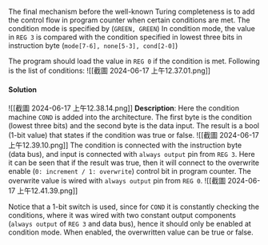 The final mechanism before the well-known Turing completeness is to add the control flow in program counter when certain conditions are met. 
The condition mode is specified by (`GREEN, GREEN`)
In condition mode, the value in `REG 3` is compared with the condition specified in lowest three bits in instruction byte (`mode[7-6], none[5-3], cond[2-0]`)

The program should load the value in `REG 0` if the condition is met. 
Following is the list of conditions: 
![[截圖 2024-06-17 上午12.37.01.png]]


#### Solution
![[截圖 2024-06-17 上午12.38.14.png]]
**Description**:
Here the condition machine `COND` is added into the architecture. 
The first byte is the condition (lowest three bits) and the second byte is the data input. The result is a bool (1-bit value) that states if the condition was true or false. 
![[截圖 2024-06-17 上午12.39.10.png]]
The condition is connected with the instruction byte (data bus), and input is connected with `always output` pin from `REG 3`. 
Here it can be seen that if the result was true, then it will connect to the overwrite enable (`0: increment / 1: overwrite`) control bit in program counter. The overwrite value is wired with `always output` pin from `REG 0`. 
![[截圖 2024-06-17 上午12.41.39.png]]

Notice that a 1-bit switch is used, since for `COND` it is constantly checking the conditions, where it was wired with two constant output components (`always output` of `REG 3` and data bus), hence it should only be enabled at condition mode. When enabled, the overwritten value can be true or false. 
